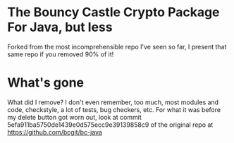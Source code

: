 # The Bouncy Castle Crypto Package For Java, but less

Forked from the most incomprehensible repo I've seen so far, I present that same repo if you removed 90% of it!

# What's gone

What did I remove? I don't even remember, too much, most modules and code, checkstyle, a lot of tests, bug checkers, etc.
For what it was before my delete button got worn out, look at commit 5efa911ba5750de1439e0d575ecc9e39139858c9 of
the original repo at https://github.com/bcgit/bc-java